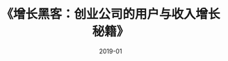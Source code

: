 ---
title: 《增长黑客：创业公司的用户与收入增长秘籍》
page: readings
comment: 
date: 2019-01
douban: https://book.douban.com/subject/26541801/
tags: 
- 产品
---